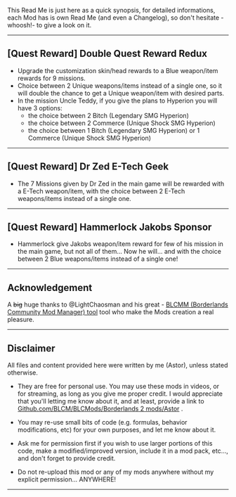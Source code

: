 This Read Me is just here as a quick synopsis, for detailed informations, each Mod has is own Read Me (and even a Changelog), so don't hesitate -whoosh!- to give a look on it.

 * * * * *
 
## [Quest Reward] Double Quest Reward Redux

 - Upgrade the customization skin/head rewards to a Blue weapon/item rewards for 9 missions.
 - Choice between 2 Unique weapons/items instead of a single one, so it will double the chance to get a Unique weapon/item with desired parts.
 - In the mission Uncle Teddy, if you give the plans to Hyperion you will have 3 options: 
   - the choice between 2 Bitch (Legendary SMG Hyperion) 
   - the choice between 2 Commerce (Unique Shock SMG Hyperion)
   - the choice between 1 Bitch (Legendary SMG Hyperion) or 1 Commerce (Unique Shock SMG Hyperion)
 
 * * * * *
 
## [Quest Reward] Dr Zed E-Tech Geek

- The 7 Missions given by Dr Zed in the main game will be rewarded with a E-Tech weapon/item, with the choice between 2 E-Tech weapons/items instead of a single one.
 
 * * * * * 

## [Quest Reward] Hammerlock Jakobs Sponsor

- Hammerlock give Jakobs weapon/item reward for few of his mission in the main game, but not all of them... Now he will... and with the choice between 2 Blue weapons/items instead of a single one!

* * * * *
 
## Acknowledgement

A ~~big~~ huge thanks to @LightChaosman and his great - [BLCMM (Borderlands Community Mod Manager) tool](https://github.com/BLCM/BLCMods/wiki/Borderlands-Community-Mod-Manager) tool who make the Mods creation a real pleasure. 

 * * * * *
 
## Disclaimer

All files and content provided here were written by me (Astor), unless stated otherwise.

- They are free for personal use. You may use these mods in videos, or for streaming, as long as you give me proper credit. I would appreciate that you'll letting me know about it, and at least, provide a link to [Github.com/BLCM/BLCMods/Borderlands 2 mods/Astor](https://github.com/BLCM/BLCMods/tree/master/Borderlands%202%20mods/Astor) .

- You may re-use small bits of code (e.g. formulas, behavior modifications, etc) for your own purposes, and let me know about it. 

- Ask me for permission first if you wish to use larger portions of this code, make a modified/improved version, include it in a mod pack, etc..., and don't forget to provide credit.

- Do not re-upload this mod or any of my mods anywhere without my explicit permission... ANYWHERE!
 * * * * *
